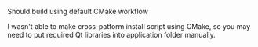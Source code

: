 Should build using default CMake workflow

I wasn't able to make cross-patform install script using CMake, so you may need to put required Qt libraries into application folder manually.
